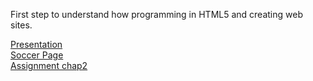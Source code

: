 First step to understand how programming in HTML5 and creating web sites.

<a href="https://antoinemotte.github.io/omis-475/presentation.html"> Presentation </a> <br>
<a href="https://antoinemotte.github.io/omis-475/soccer2.html"> Soccer Page </a> <br>
<a href="https://antoinemotte.github.io/omis-475/chap2.html"> Assignment chap2 </a>
